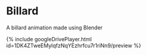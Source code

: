 

# Billard
A billard animation made using Blender

{% include googleDrivePlayer.html id=1DK4ZTweEMylqfzNqYEzhrfcu7r1riNn9/preview %}
